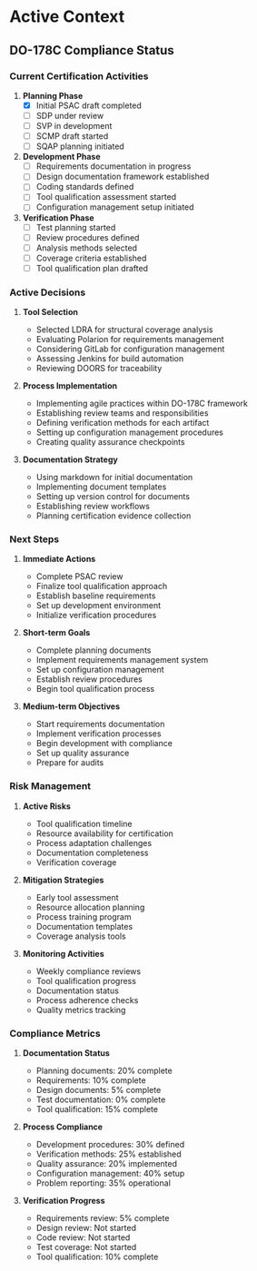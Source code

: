 # Active Context

## DO-178C Compliance Status

### Current Certification Activities
1. **Planning Phase**
   - [x] Initial PSAC draft completed
   - [ ] SDP under review
   - [ ] SVP in development
   - [ ] SCMP draft started
   - [ ] SQAP planning initiated

2. **Development Phase**
   - [ ] Requirements documentation in progress
   - [ ] Design documentation framework established
   - [ ] Coding standards defined
   - [ ] Tool qualification assessment started
   - [ ] Configuration management setup initiated

3. **Verification Phase**
   - [ ] Test planning started
   - [ ] Review procedures defined
   - [ ] Analysis methods selected
   - [ ] Coverage criteria established
   - [ ] Tool qualification plan drafted

### Active Decisions

1. **Tool Selection**
   - Selected LDRA for structural coverage analysis
   - Evaluating Polarion for requirements management
   - Considering GitLab for configuration management
   - Assessing Jenkins for build automation
   - Reviewing DOORS for traceability

2. **Process Implementation**
   - Implementing agile practices within DO-178C framework
   - Establishing review teams and responsibilities
   - Defining verification methods for each artifact
   - Setting up configuration management procedures
   - Creating quality assurance checkpoints

3. **Documentation Strategy**
   - Using markdown for initial documentation
   - Implementing document templates
   - Setting up version control for documents
   - Establishing review workflows
   - Planning certification evidence collection

### Next Steps

1. **Immediate Actions**
   - Complete PSAC review
   - Finalize tool qualification approach
   - Establish baseline requirements
   - Set up development environment
   - Initialize verification procedures

2. **Short-term Goals**
   - Complete planning documents
   - Implement requirements management system
   - Set up configuration management
   - Establish review procedures
   - Begin tool qualification process

3. **Medium-term Objectives**
   - Start requirements documentation
   - Implement verification processes
   - Begin development with compliance
   - Set up quality assurance
   - Prepare for audits

### Risk Management

1. **Active Risks**
   - Tool qualification timeline
   - Resource availability for certification
   - Process adaptation challenges
   - Documentation completeness
   - Verification coverage

2. **Mitigation Strategies**
   - Early tool assessment
   - Resource allocation planning
   - Process training program
   - Documentation templates
   - Coverage analysis tools

3. **Monitoring Activities**
   - Weekly compliance reviews
   - Tool qualification progress
   - Documentation status
   - Process adherence checks
   - Quality metrics tracking

### Compliance Metrics

1. **Documentation Status**
   - Planning documents: 20% complete
   - Requirements: 10% complete
   - Design documents: 5% complete
   - Test documentation: 0% complete
   - Tool qualification: 15% complete

2. **Process Compliance**
   - Development procedures: 30% defined
   - Verification methods: 25% established
   - Quality assurance: 20% implemented
   - Configuration management: 40% setup
   - Problem reporting: 35% operational

3. **Verification Progress**
   - Requirements review: 5% complete
   - Design review: Not started
   - Code review: Not started
   - Test coverage: Not started
   - Tool qualification: 10% complete 